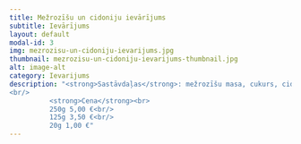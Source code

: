 ```yaml
---
title: Mežrozīšu un cidoniju ievārījums
subtitle: Ievārījums
layout: default
modal-id: 3
img: mezrozisu-un-cidoniju-ievarijums.jpg
thumbnail: mezrozisu-un-cidoniju-ievarijums-thumbnail.jpg
alt: image-alt
category: Ievarijums
description: "<strong>Sastāvdaļas</strong>: mežrozīšu masa, cukurs, cidoniju sula.<br/>
<br/>
          <strong>Cena</strong><br>
          250g 5,00 €<br/>
          125g 3,50 €<br/>
          20g 1,00 €"
---
```

